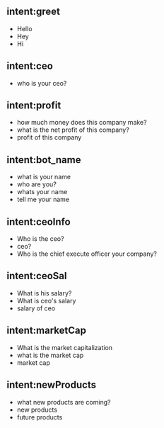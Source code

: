 
## intent:greet
- Hello
- Hey
- Hi

## intent:ceo
- who is your ceo?

## intent:profit
- how much money does this company make?
- what is the net profit of this company?
- profit of this company

## intent:bot_name
- what is your name
- who are you?
- whats your name
- tell me your name

## intent:ceoInfo
- Who is the ceo?
- ceo?
- Who is the chief execute officer your company?

## intent:ceoSal
- What is his salary?
- What is ceo's salary
- salary of ceo

## intent:marketCap
- What is the market capitalization
- what is the market cap
- market cap

## intent:newProducts
- what new products are coming?
- new products
- future products
